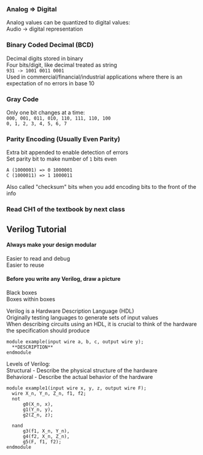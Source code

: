 ### Analog => Digital
Analog values can be quantized to digital values:  
Audio -> digital representation  

### Binary Coded Decimal (BCD)
Decimal digits stored in binary  
Four bits/digit, like decimal treated as string  
`931 -> 1001 0011 0001`  
Used in commercial/financial/industrial applications where
there is an expectation of no errors in base 10  

### Gray Code
Only one bit changes at a time:  
`000, 001, 011, 010, 110, 111, 110, 100`  
`0, 1, 2, 3, 4, 5, 6, 7`  

### Parity Encoding (Usually Even Parity)  
Extra bit appended to enable detection of errors  
Set parity bit to make number of `1` bits even  
```
A (1000001) => 0 1000001
C (1000011) => 1 1000011
```  
Also called "checksum" bits when you add encoding bits to
the front of the info  

### Read CH1 of the textbook by next class

## Verilog Tutorial
#### Always make your design modular
Easier to read and debug  
Easier to reuse  
#### Before you write any Verilog, draw a picture
Black boxes  
Boxes within boxes  

Verilog is a Hardware Description Language (HDL)  
Originally testing languages to generate sets of input
values  
When describing circuits using an HDL, it is crucial to
think of the hardware the specification should produce  

```
module example(input wire a, b, c, output wire y);
  **DESCRIPTION**
endmodule
```  
Levels of Verilog:  
Structural - Describe the physical structure of the hardware  
Behavioral - Describe the actual behavior of the hardware  

```
module example1(input wire x, y, z, output wire F);
  wire X_n, Y_n, Z_n, f1, f2;
  not
      g0(X_n, x),
      g1(Y_n, y),
      g2(Z_n, z);

  nand
      g3(f1, X_n, Y_n),
      g4(f2, X_n, Z_n),
      g5(F, f1, f2);
endmodule
```  

